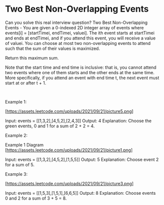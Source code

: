 # Two Best Non-Overlapping Events

Can you solve this real interview question? Two Best Non-Overlapping Events - You are given a 0-indexed 2D integer array of events where events[i] = [startTimei, endTimei, valuei]. The ith event starts at startTimei and ends at endTimei, and if you attend this event, you will receive a value of valuei. You can choose at most two non-overlapping events to attend such that the sum of their values is maximized.

Return this maximum sum.

Note that the start time and end time is inclusive: that is, you cannot attend two events where one of them starts and the other ends at the same time. More specifically, if you attend an event with end time t, the next event must start at or after t + 1.

 

Example 1:

[https://assets.leetcode.com/uploads/2021/09/21/picture5.png]


Input: events = [[1,3,2],[4,5,2],[2,4,3]]
Output: 4
Explanation: Choose the green events, 0 and 1 for a sum of 2 + 2 = 4.


Example 2:

Example 1 Diagram [https://assets.leetcode.com/uploads/2021/09/21/picture1.png]


Input: events = [[1,3,2],[4,5,2],[1,5,5]]
Output: 5
Explanation: Choose event 2 for a sum of 5.


Example 3:

[https://assets.leetcode.com/uploads/2021/09/21/picture3.png]


Input: events = [[1,5,3],[1,5,1],[6,6,5]]
Output: 8
Explanation: Choose events 0 and 2 for a sum of 3 + 5 = 8.